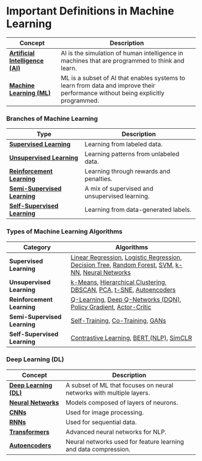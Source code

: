 # Important Definitions in Machine Learning

| Concept | Description |
|---------|-------------|
| **[Artificial Intelligence (AI)](https://en.wikipedia.org/wiki/Artificial_intelligence)** | AI is the simulation of human intelligence in machines that are programmed to think and learn. |
| **[Machine Learning (ML)](https://en.wikipedia.org/wiki/Machine_learning)** | ML is a subset of AI that enables systems to learn from data and improve their performance without being explicitly programmed. |

### Branches of Machine Learning
| Type | Description |
|------|-------------|
| **[Supervised Learning](https://en.wikipedia.org/wiki/Supervised_learning)** | Learning from labeled data. |
| **[Unsupervised Learning](https://en.wikipedia.org/wiki/Unsupervised_learning)** | Learning patterns from unlabeled data. |
| **[Reinforcement Learning](https://en.wikipedia.org/wiki/Reinforcement_learning)** | Learning through rewards and penalties. |
| **[Semi-Supervised Learning](https://en.wikipedia.org/wiki/Semi-supervised_learning)** | A mix of supervised and unsupervised learning. |
| **[Self-Supervised Learning](https://en.wikipedia.org/wiki/Self-supervised_learning)** | Learning from data-generated labels. |

### Types of Machine Learning Algorithms
| Category | Algorithms |
|----------|------------|
| **Supervised Learning** | [Linear Regression](https://en.wikipedia.org/wiki/Linear_regression), [Logistic Regression](https://en.wikipedia.org/wiki/Logistic_regression), [Decision Tree](https://en.wikipedia.org/wiki/Decision_tree_learning), [Random Forest](https://en.wikipedia.org/wiki/Random_forest), [SVM](https://en.wikipedia.org/wiki/Support_vector_machine), [k-NN](https://en.wikipedia.org/wiki/K-nearest_neighbors_algorithm), [Neural Networks](https://en.wikipedia.org/wiki/Artificial_neural_network) |
| **Unsupervised Learning** | [k-Means](https://en.wikipedia.org/wiki/K-means_clustering), [Hierarchical Clustering](https://en.wikipedia.org/wiki/Hierarchical_clustering), [DBSCAN](https://en.wikipedia.org/wiki/DBSCAN), [PCA](https://en.wikipedia.org/wiki/Principal_component_analysis), [t-SNE](https://en.wikipedia.org/wiki/T-distributed_stochastic_neighbor_embedding), [Autoencoders](https://en.wikipedia.org/wiki/Autoencoder) |
| **Reinforcement Learning** | [Q-Learning](https://en.wikipedia.org/wiki/Q-learning), [Deep Q-Networks (DQN)](https://en.wikipedia.org/wiki/Deep_Q-network), [Policy Gradient](https://en.wikipedia.org/wiki/Policy_gradient), [Actor-Critic](https://en.wikipedia.org/wiki/Actor%E2%80%93critic_method) |
| **Semi-Supervised Learning** | [Self-Training](https://en.wikipedia.org/wiki/Semi-supervised_learning#Self-training), [Co-Training](https://en.wikipedia.org/wiki/Semi-supervised_learning#Co-training), [GANs](https://en.wikipedia.org/wiki/Generative_adversarial_network) |
| **Self-Supervised Learning** | [Contrastive Learning](https://en.wikipedia.org/wiki/Contrastive_learning), [BERT (NLP)](https://en.wikipedia.org/wiki/BERT_(language_model)), [SimCLR](https://arxiv.org/abs/2002.05709) |

### Deep Learning (DL)
| Concept | Description |
|---------|-------------|
| **[Deep Learning (DL)](https://en.wikipedia.org/wiki/Deep_learning)** | A subset of ML that focuses on neural networks with multiple layers. |
| **[Neural Networks](https://en.wikipedia.org/wiki/Artificial_neural_network)** | Models composed of layers of neurons. |
| **[CNNs](https://en.wikipedia.org/wiki/Convolutional_neural_network)** | Used for image processing. |
| **[RNNs](https://en.wikipedia.org/wiki/Recurrent_neural_network)** | Used for sequential data. |
| **[Transformers](https://en.wikipedia.org/wiki/Transformer_(machine_learning_model))** | Advanced neural networks for NLP. |
| **[Autoencoders](https://en.wikipedia.org/wiki/Autoencoder)** | Neural networks used for feature learning and data compression. |
